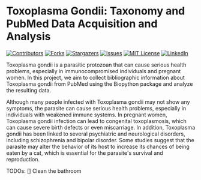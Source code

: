 # Toxoplasma Gondii: Taxonomy and PubMed Data Acquisition and Analysis

[![Contributors][contributors-shield]][contributors-url]
[![Forks][forks-shield]][forks-url]
[![Stargazers][stars-shield]][stars-url]
[![Issues][issues-shield]][issues-url]
[![MIT License][license-shield]][license-url]
[![LinkedIn][linkedin-shield]][linkedin-url]

Toxoplasma gondii is a parasitic protozoan that can cause serious health problems, especially in immunocompromised individuals and pregnant women. In this project, we aim to collect bibliographic information about Toxoplasma gondii from PubMed using the Biopython package and analyze the resulting data.

Although many people infected with Toxoplasma gondii may not show any symptoms, the parasite can cause serious health problems, especially in individuals with weakened immune systems. In pregnant women, Toxoplasma gondii infection can lead to congenital toxoplasmosis, which can cause severe birth defects or even miscarriage. In addition, Toxoplasma gondii has been linked to several psychiatric and neurological disorders, including schizophrenia and bipolar disorder. Some studies suggest that the parasite may alter the behavior of its host to increase its chances of being eaten by a cat, which is essential for the parasite's survival and reproduction.

TODOs:
[] Clean the bathroom

<!-- MARKDOWN LINKS & IMAGES -->
<!-- https://www.markdownguide.org/basic-syntax/#reference-style-links -->
[contributors-shield]: https://img.shields.io/github/contributors/giocoal/toxoplasma-gondii-pubmed-acquisition-and-analysis.svg?style=for-the-badge
[contributors-url]: https://github.com/giocoal/toxoplasma-gondii-pubmed-acquisition-and-analysis/graphs/contributors
[forks-shield]: https://img.shields.io/github/forks/giocoal/toxoplasma-gondii-pubmed-acquisition-and-analysis.svg?style=for-the-badge
[forks-url]: https://github.com/giocoal/toxoplasma-gondii-pubmed-acquisition-and-analysis/network/members
[stars-shield]: https://img.shields.io/github/stars/giocoal/toxoplasma-gondii-pubmed-acquisition-and-analysis.svg?style=for-the-badge
[stars-url]: https://github.com/giocoal/toxoplasma-gondii-pubmed-acquisition-and-analysis/stargazers
[issues-shield]: https://img.shields.io/github/issues/giocoal/toxoplasma-gondii-pubmed-acquisition-and-analysis.svg?style=for-the-badge
[issues-url]: https://github.com/giocoal/toxoplasma-gondii-pubmed-acquisition-and-analysis/issues
[license-shield]: https://img.shields.io/github/license/giocoal/toxoplasma-gondii-pubmed-acquisition-and-analysis.svg?style=for-the-badge
[license-url]: https://github.com/giocoal/toxoplasma-gondii-pubmed-acquisition-and-analysis/blob/master/LICENSE
[linkedin-shield]: https://img.shields.io/badge/-LinkedIn-black.svg?style=for-the-badge&logo=linkedin&colorB=555
[linkedin-url]: https://www.linkedin.com/in/giorgio-carbone-63154219b/
[product-screenshot]: images/screenshot.png
[Next.js]: https://img.shields.io/badge/next.js-000000?style=for-the-badge&logo=nextdotjs&logoColor=white
[Next-url]: https://nextjs.org/
[React.js]: https://img.shields.io/badge/React-20232A?style=for-the-badge&logo=react&logoColor=61DAFB
[React-url]: https://reactjs.org/
[Vue.js]: https://img.shields.io/badge/Vue.js-35495E?style=for-the-badge&logo=vuedotjs&logoColor=4FC08D
[Vue-url]: https://vuejs.org/
[Angular.io]: https://img.shields.io/badge/Angular-DD0031?style=for-the-badge&logo=angular&logoColor=white
[Angular-url]: https://angular.io/
[Svelte.dev]: https://img.shields.io/badge/Svelte-4A4A55?style=for-the-badge&logo=svelte&logoColor=FF3E00
[Svelte-url]: https://svelte.dev/
[Laravel.com]: https://img.shields.io/badge/Laravel-FF2D20?style=for-the-badge&logo=laravel&logoColor=white
[Laravel-url]: https://laravel.com
[Bootstrap.com]: https://img.shields.io/badge/Bootstrap-563D7C?style=for-the-badge&logo=bootstrap&logoColor=white
[Bootstrap-url]: https://getbootstrap.com
[JQuery.com]: https://img.shields.io/badge/jQuery-0769AD?style=for-the-badge&logo=jquery&logoColor=white
[JQuery-url]: https://jquery.com
